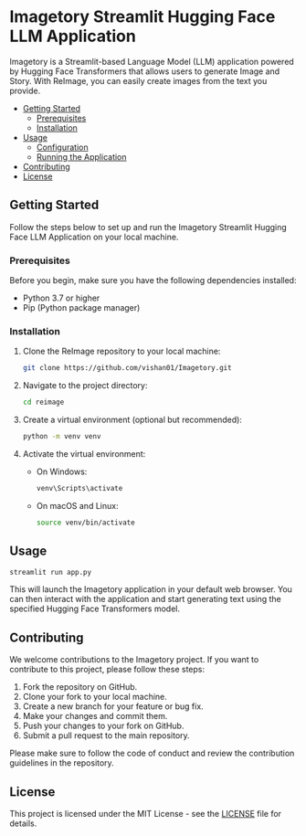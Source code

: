# Imagetory Streamlit Hugging Face LLM Application

Imagetory is a Streamlit-based Language Model (LLM) application powered by Hugging Face Transformers that allows users to generate Image and Story. With ReImage, you can easily create images from the text you provide.

- [Getting Started](#getting-started)
  - [Prerequisites](#prerequisites)
  - [Installation](#installation)
- [Usage](#usage)
  - [Configuration](#configuration)
  - [Running the Application](#running-the-application)
- [Contributing](#contributing)
- [License](#license)

## Getting Started

Follow the steps below to set up and run the Imagetory Streamlit Hugging Face LLM Application on your local machine.

### Prerequisites

Before you begin, make sure you have the following dependencies installed:

- Python 3.7 or higher
- Pip (Python package manager)

### Installation

1. Clone the ReImage repository to your local machine:

   ```bash
   git clone https://github.com/vishan01/Imagetory.git
   ```

2. Navigate to the project directory:

   ```bash
   cd reimage
   ```

3. Create a virtual environment (optional but recommended):

   ```bash
   python -m venv venv
   ```

4. Activate the virtual environment:

   - On Windows:

     ```bash
     venv\Scripts\activate
     ```

   - On macOS and Linux:

     ```bash
     source venv/bin/activate
     ```

## Usage

```bash
streamlit run app.py
```

This will launch the Imagetory application in your default web browser. You can then interact with the application and start generating text using the specified Hugging Face Transformers model.

## Contributing

We welcome contributions to the Imagetory project. If you want to contribute to this project, please follow these steps:

1. Fork the repository on GitHub.
2. Clone your fork to your local machine.
3. Create a new branch for your feature or bug fix.
4. Make your changes and commit them.
5. Push your changes to your fork on GitHub.
6. Submit a pull request to the main repository.

Please make sure to follow the code of conduct and review the contribution guidelines in the repository.

## License

This project is licensed under the MIT License - see the [LICENSE](LICENSE) file for details.

